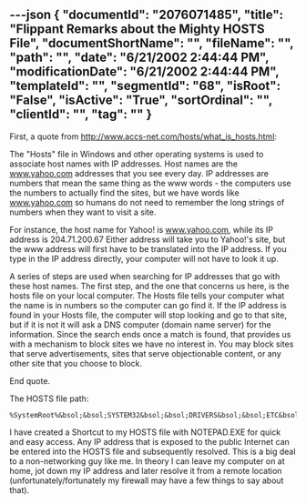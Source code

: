 ---json
{
  "documentId": "2076071485",
  "title": "Flippant Remarks about the Mighty HOSTS File",
  "documentShortName": "",
  "fileName": "",
  "path": "",
  "date": "6/21/2002 2:44:44 PM",
  "modificationDate": "6/21/2002 2:44:44 PM",
  "templateId": "",
  "segmentId": "68",
  "isRoot": "False",
  "isActive": "True",
  "sortOrdinal": "",
  "clientId": "",
  "tag": ""
}
---

First, a quote from http://www.accs-net.com/hosts/what_is_hosts.html:

The &quot;Hosts&quot; file in Windows and other operating systems is used to associate host names with IP addresses. Host names are the www.yahoo.com addresses that you see every day. IP addresses are numbers that mean the same thing as the www words - the computers use the numbers to actually find the sites, but we have words like www.yahoo.com so humans do not need to remember the long strings of numbers when they want to visit a site.

For instance, the host name for Yahoo! is www.yahoo.com, while its IP address is 204.71.200.67 Either address will take you to Yahoo!'s site, but the www address will first have to be translated into the IP address. If you type in the IP address directly, your computer will not have to look it up.

A series of steps are used when searching for IP addresses that go with these host names. The first step, and the one that concerns us here, is the hosts file on your local computer. The Hosts file tells your computer what the name is in numbers so the computer can go find it. If the IP address is found in your Hosts file, the computer will stop looking and go to that site, but if it is not it will ask a DNS computer (domain name server) for the information. Since the search ends once a match is found, that provides us with a mechanism to block sites we have no interest in. You may block sites that serve advertisements, sites that serve objectionable content, or any other site that you choose to block.

End quote.

The HOSTS file path:

    %SystemRoot%&bsol;&bsol;SYSTEM32&bsol;&bsol;DRIVERS&bsol;&bsol;ETC&bsol;&bsol;HOSTS

I have created a Shortcut to my HOSTS file with NOTEPAD.EXE for quick and easy access. Any IP address that is exposed to the public Internet can be entered into the HOSTS file and subsequently resolved. This is a big deal to a non-networking guy like me. In theory I can leave my computer on at home, jot down my IP address and later resolve it from a remote location (unfortunately/fortunately my firewall may have a few things to say about that).
